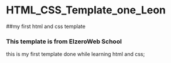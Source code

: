 # HTML_CSS_Template_one_Leon
##my first html and css template 

### This template is from ElzeroWeb School
this is my first template done while learning html and css;
